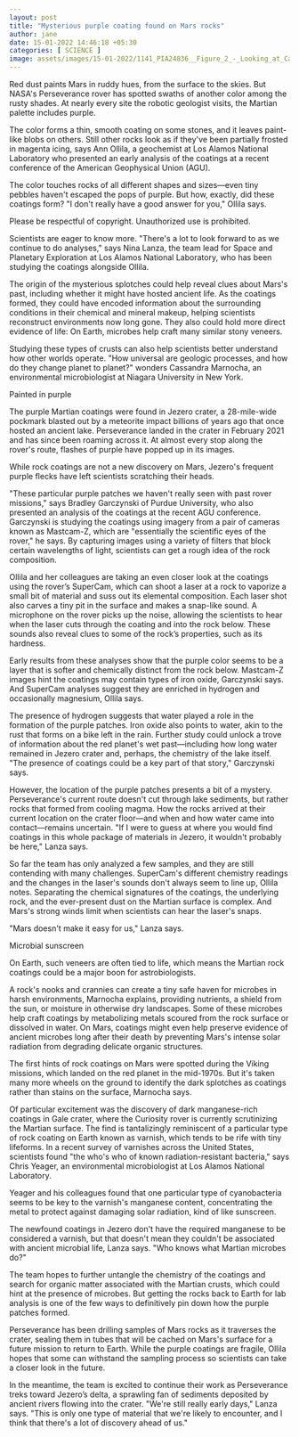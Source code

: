 ```yaml
---
layout: post
title: "Mysterious purple coating found on Mars rocks"
author: jane 
date: 15-01-2022 14:46:18 +05:30 
categories: [ SCIENCE ] 
image: assets/images/15-01-2022/1141_PIA24836__Figure_2_-_Looking_at_Camera_16x9.jpg
---
```

Red dust paints Mars in ruddy hues, from the surface to the skies. But NASA's Perseverance rover has spotted swaths of another color among the rusty shades. At nearly every site the robotic geologist visits, the Martian palette includes purple.

The color forms a thin, smooth coating on some stones, and it leaves paint-like blobs on others. Still other rocks look as if they've been partially frosted in magenta icing, says Ann Ollila, a geochemist at Los Alamos National Laboratory who presented an early analysis of the coatings at a recent conference of the American Geophysical Union (AGU).

The color touches rocks of all different shapes and sizes—even tiny pebbles haven't escaped the pops of purple. But how, exactly, did these coatings form? "I don't really have a good answer for you," Ollila says.

Please be respectful of copyright. Unauthorized use is prohibited.

Scientists are eager to know more. "There's a lot to look forward to as we continue to do analyses," says Nina Lanza, the team lead for Space and Planetary Exploration at Los Alamos National Laboratory, who has been studying the coatings alongside Ollila.

The origin of the mysterious splotches could help reveal clues about Mars's past, including whether it might have hosted ancient life. As the coatings formed, they could have encoded information about the surrounding conditions in their chemical and mineral makeup, helping scientists reconstruct environments now long gone. They also could hold more direct evidence of life: On Earth, microbes help craft many similar stony veneers.

Studying these types of crusts can also help scientists better understand how other worlds operate. "How universal are geologic processes, and how do they change planet to planet?" wonders Cassandra Marnocha, an environmental microbiologist at Niagara University in New York.

Painted in purple

The purple Martian coatings were found in Jezero crater, a 28-mile-wide pockmark blasted out by a meteorite impact billions of years ago that once hosted an ancient lake. Perseverance landed in the crater in February 2021 and has since been roaming across it. At almost every stop along the rover's route, flashes of purple have popped up in its images.

While rock coatings are not a new discovery on Mars, Jezero's frequent purple flecks have left scientists scratching their heads.

"These particular purple patches we haven't really seen with past rover missions," says Bradley Garczynski of Purdue University, who also presented an analysis of the coatings at the recent AGU conference. Garczynski is studying the coatings using imagery from a pair of cameras known as Mastcam-Z, which are "essentially the scientific eyes of the rover," he says. By capturing images using a variety of filters that block certain wavelengths of light, scientists can get a rough idea of the rock composition.

Ollila and her colleagues are taking an even closer look at the coatings using the rover’s SuperCam, which can shoot a laser at a rock to vaporize a small bit of material and suss out its elemental composition. Each laser shot also carves a tiny pit in the surface and makes a snap-like sound. A microphone on the rover picks up the noise, allowing the scientists to hear when the laser cuts through the coating and into the rock below. These sounds also reveal clues to some of the rock’s properties, such as its hardness.

Early results from these analyses show that the purple color seems to be a layer that is softer and chemically distinct from the rock below. Mastcam-Z images hint the coatings may contain types of iron oxide, Garczynski says. And SuperCam analyses suggest they are enriched in hydrogen and occasionally magnesium, Ollila says.

The presence of hydrogen suggests that water played a role in the formation of the purple patches. Iron oxide also points to water, akin to the rust that forms on a bike left in the rain. Further study could unlock a trove of information about the red planet's wet past—including how long water remained in Jezero crater and, perhaps, the chemistry of the lake itself. "The presence of coatings could be a key part of that story," Garczynski says.

However, the location of the purple patches presents a bit of a mystery. Perseverance's current route doesn't cut through lake sediments, but rather rocks that formed from cooling magma. How the rocks arrived at their current location on the crater floor—and when and how water came into contact—remains uncertain. "If I were to guess at where you would find coatings in this whole package of materials in Jezero, it wouldn't probably be here," Lanza says.

So far the team has only analyzed a few samples, and they are still contending with many challenges. SuperCam's different chemistry readings and the changes in the laser's sounds don't always seem to line up, Ollila notes. Separating the chemical signatures of the coatings, the underlying rock, and the ever-present dust on the Martian surface is complex. And Mars's strong winds limit when scientists can hear the laser's snaps.

"Mars doesn't make it easy for us," Lanza says.

Microbial sunscreen

On Earth, such veneers are often tied to life, which means the Martian rock coatings could be a major boon for astrobiologists.

A rock's nooks and crannies can create a tiny safe haven for microbes in harsh environments, Marnocha explains, providing nutrients, a shield from the sun, or moisture in otherwise dry landscapes. Some of these microbes help craft coatings by metabolizing metals scoured from the rock surface or dissolved in water. On Mars, coatings might even help preserve evidence of ancient microbes long after their death by preventing Mars's intense solar radiation from degrading delicate organic structures.

The first hints of rock coatings on Mars were spotted during the Viking missions, which landed on the red planet in the mid-1970s. But it's taken many more wheels on the ground to identify the dark splotches as coatings rather than stains on the surface, Marnocha says.

Of particular excitement was the discovery of dark manganese-rich coatings in Gale crater, where the Curiosity rover is currently scrutinizing the Martian surface. The find is tantalizingly reminiscent of a particular type of rock coating on Earth known as varnish, which tends to be rife with tiny lifeforms. In a recent survey of varnishes across the United States, scientists found "the who's who of known radiation-resistant bacteria," says Chris Yeager, an environmental microbiologist at Los Alamos National Laboratory.

Yeager and his colleagues found that one particular type of cyanobacteria seems to be key to the varnish's manganese content, concentrating the metal to protect against damaging solar radiation, kind of like sunscreen.

The newfound coatings in Jezero don't have the required manganese to be considered a varnish, but that doesn't mean they couldn't be associated with ancient microbial life, Lanza says. "Who knows what Martian microbes do?"

The team hopes to further untangle the chemistry of the coatings and search for organic matter associated with the Martian crusts, which could hint at the presence of microbes. But getting the rocks back to Earth for lab analysis is one of the few ways to definitively pin down how the purple patches formed.

Perseverance has been drilling samples of Mars rocks as it traverses the crater, sealing them in tubes that will be cached on Mars's surface for a future mission to return to Earth. While the purple coatings are fragile, Ollila hopes that some can withstand the sampling process so scientists can take a closer look in the future.

In the meantime, the team is excited to continue their work as Perseverance treks toward Jezero’s delta, a sprawling fan of sediments deposited by ancient rivers flowing into the crater. "We're still really early days," Lanza says. "This is only one type of material that we're likely to encounter, and I think that there's a lot of discovery ahead of us."